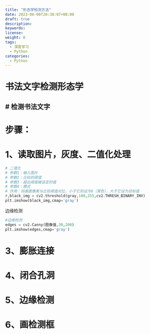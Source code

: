 ```yaml
---
title: "形态学检测方法"
date: 2023-06-06T20:30:07+08:00
draft: true
description: 
keywords:
license:
weight: 0
tags:
  - 深度学习
  - Python
categories:
  - Python
---
```

<!--more-->

# 书法文字检测形态学

## # 检测书法文字
# 步骤：
# 1、读取图片，灰度、二值化处理
```python
# 二值化
# 参数1：输入图片
# 参数2：比较的阈值
# 参数3：超出阈值被设定的值
# 参数4：模式
# 作用：将画面像素与比较阈值对比，小于它则设为0（黑色），大于它设为目标值
r,black_img = cv2.threshold(gray,100,255,cv2.THRESH_BINARY_INV)
plt.imshow(black_img,cmap='gray')
```
边缘检测
```python
#边缘检测
edges = cv2.Canny(图像值,30,200)
plt.imshow(edges,cmap='gray')
```
# 3、膨胀连接
# 4、闭合孔洞
# 5、边缘检测
# 6、画检测框
